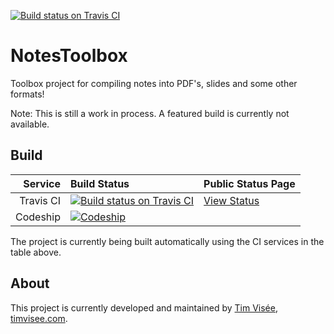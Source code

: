 [![Build status on Travis CI](https://img.shields.io/travis/timvisee/NotesToolbox.svg)](https://travis-ci.org/timvisee/NotesToolbox)

# NotesToolbox
Toolbox project for compiling notes into PDF's, slides and some other formats!

Note: This is still a work in process. A featured build is currently not available.

## Build
|Service|Build Status|Public Status Page|
|---:|:---|:---|
|Travis CI|[![Build status on Travis CI](https://img.shields.io/travis/timvisee/NotesToolbox.svg)](https://travis-ci.org/timvisee/NotesToolbox)|[View Status](https://travis-ci.org/timvisee/NotesToolbox)|
|Codeship|[![Codeship](https://img.shields.io/codeship/8ce252e0-86b5-0134-2cd4-4a4ae3ca8098/master.svg)](https://codeship.com/projects/183499)||
The project is currently being built automatically using the CI services in the table above.

## About
This project is currently developed and maintained by [Tim Visée](https://github.com/timvisee/), [timvisee.com](https://timvisee.com/).
